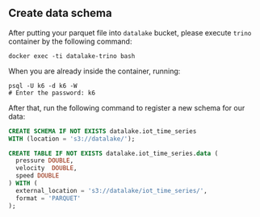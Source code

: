 ## Create data schema
After putting your parquet file into `datalake` bucket, please execute `trino` container by the following command:
```shell
docker exec -ti datalake-trino bash
```

When you are already inside the container, running:
```shell
psql -U k6 -d k6 -W 
# Enter the password: k6
```

After that, run the following command to register a new schema for our data:

```sql
CREATE SCHEMA IF NOT EXISTS datalake.iot_time_series
WITH (location = 's3://datalake/');

CREATE TABLE IF NOT EXISTS datalake.iot_time_series.data (
  pressure DOUBLE,
  velocity  DOUBLE,
  speed DOUBLE
) WITH (
  external_location = 's3://datalake/iot_time_series/',
  format = 'PARQUET'
);
```